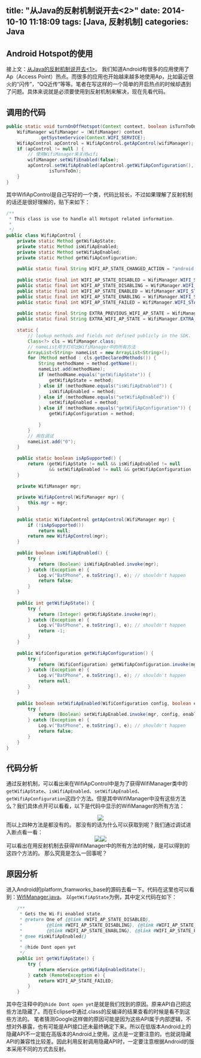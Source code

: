 title: "从Java的反射机制说开去<2>"
date: 2014-10-10 11:18:09
tags: [Java, 反射机制]
categories: Java
---
## Android Hotspot的使用
接上文：[从Java的反射机制说开去<1>](http://vensent.github.io/2014/10/10/%E4%BB%8EJava%E7%9A%84%E5%8F%8D%E5%B0%84%E6%9C%BA%E5%88%B6%E8%AF%B4%E5%BC%80%E5%8E%BB-1/)。
我们知道Android有很多的应用使用了Ap（Access Point）热点。而很多的应用也开始越来越多地使用Ap，比如最近很火的“闪传”，“QQ近传”等等。笔者在写这样的一个简单的开启热点的时候却遇到了问题。具体来说就是必须要使用到反射机制来解决，现在先看代码。

## 调用的代码
```java
public static void turnOnOffHotspot(Context context, boolean isTurnToOn) {
    WifiManager wifiManager = (WifiManager) context
    		.getSystemService(Context.WIFI_SERVICE);
    WifiApControl apControl = WifiApControl.getApControl(wifiManager);
    if (apControl != null ) {
    	// 使用WifiManager来关闭wifi
    	wifiManager.setWifiEnabled(false);
        apControl.setWifiApEnabled(apControl.getWifiApConfiguration(),
                isTurnToOn);
    }
}
```

<!-- more -->

其中WifiApControl是自己写好的一个类，代码比较长，不过如果理解了反射机制的话还是很好理解的，贴下来如下：
```java
/**
 * This class is use to handle all Hotspot related information.
 * 
 */
public class WifiApControl {
    private static Method getWifiApState;
    private static Method isWifiApEnabled;
    private static Method setWifiApEnabled;
    private static Method getWifiApConfiguration;
 
    public static final String WIFI_AP_STATE_CHANGED_ACTION = "android.net.wifi.WIFI_AP_STATE_CHANGED";
 
    public static final int WIFI_AP_STATE_DISABLED = WifiManager.WIFI_STATE_DISABLED;
    public static final int WIFI_AP_STATE_DISABLING = WifiManager.WIFI_STATE_DISABLING;
    public static final int WIFI_AP_STATE_ENABLED = WifiManager.WIFI_STATE_ENABLED;
    public static final int WIFI_AP_STATE_ENABLING = WifiManager.WIFI_STATE_ENABLING;
    public static final int WIFI_AP_STATE_FAILED = WifiManager.WIFI_STATE_UNKNOWN;
 
    public static final String EXTRA_PREVIOUS_WIFI_AP_STATE = WifiManager.EXTRA_PREVIOUS_WIFI_STATE;
    public static final String EXTRA_WIFI_AP_STATE = WifiManager.EXTRA_WIFI_STATE;
 
    static {
        // lookup methods and fields not defined publicly in the SDK.
        Class<?> cls = WifiManager.class;
        // nameList用于打印出WifiManager中的所有方法
        ArrayList<String> nameList = new ArrayList<String>();
        for (Method method : cls.getDeclaredMethods()) {
            String methodName = method.getName();
            nameList.add(methodName);
            if (methodName.equals("getWifiApState")) {
                getWifiApState = method;
            } else if (methodName.equals("isWifiApEnabled")) {
                isWifiApEnabled = method;
            } else if (methodName.equals("setWifiApEnabled")) {
                setWifiApEnabled = method;
            } else if (methodName.equals("getWifiApConfiguration")) {
                getWifiApConfiguration = method;
               
            }
        }
        // 用在调试
        nameList.add("0");
    }
 
    public static boolean isApSupported() {
        return (getWifiApState != null && isWifiApEnabled != null
                && setWifiApEnabled != null && getWifiApConfiguration != null);
    }
 
    private WifiManager mgr;
 
    private WifiApControl(WifiManager mgr) {
        this.mgr = mgr;
    }
 
    public static WifiApControl getApControl(WifiManager mgr) {
        if (!isApSupported())
            return null;
        return new WifiApControl(mgr);
    }
 
    public boolean isWifiApEnabled() {
        try {
            return (Boolean) isWifiApEnabled.invoke(mgr);
        } catch (Exception e) {
            Log.v("BatPhone", e.toString(), e); // shouldn't happen
            return false;
        }
    }
 
    public int getWifiApState() {
        try {
            return (Integer) getWifiApState.invoke(mgr);
        } catch (Exception e) {
            Log.v("BatPhone", e.toString(), e); // shouldn't happen
            return -1;
        }
    }
 
    public WifiConfiguration getWifiApConfiguration() {
        try {
            return (WifiConfiguration) getWifiApConfiguration.invoke(mgr);
        } catch (Exception e) {
            Log.v("BatPhone", e.toString(), e); // shouldn't happen
            return null;
        }
    }
 
    public boolean setWifiApEnabled(WifiConfiguration config, boolean enabled) {
        try {
            return (Boolean) setWifiApEnabled.invoke(mgr, config, enabled);
        } catch (Exception e) {
            Log.v("BatPhone", e.toString(), e); // shouldn't happen
            return false;
        }
    }
}
```

## 代码分析
通过反射机制，可以看出来在WifiApControl中是为了获得WifiManager类中的`getWifiApState`、`isWifiApEnabled`、`setWifiApEnabled`、`getWifiApConfiguration`这四个方法。但是其中WifiManager中没有这些方法么？我们具体点开可以看看，以下是代码中显示的WifiManager的所有方法：
<div style="text-align:center"><img src ="https://vensent.github.io/img/WifiManager_Methods.jpg" /></div>
而以上四种方法是都没有的。
那没有的话为什么可以获取到呢？我们通过调试进入断点看一看：
<div style="text-align:center"><img src ="https://vensent.github.io/img/WifiManager_nameList_1.jpg" /><img src ="https://vensent.github.io/img/WifiManager_nameList_2.jpg" /></div>
可以看出在用反射机制去获得WifiManager中的所有方法的时候，是可以得到的这四个方法的。
那么究竟是怎么一回事呢？

## 原因分析
进入Android的platform_framworks_base的源码去看一下。代码在这里也可以看到：[WifiManager.java](https://github.com/android/platform_frameworks_base/blob/master/wifi/java/android/net/wifi/WifiManager.java)。
以`getWifiApState`为例，其中定义代码在如下：
```java
    /**
     * Gets the Wi-Fi enabled state.
     * @return One of {@link #WIFI_AP_STATE_DISABLED},
     *         {@link #WIFI_AP_STATE_DISABLING}, {@link #WIFI_AP_STATE_ENABLED},
     *         {@link #WIFI_AP_STATE_ENABLING}, {@link #WIFI_AP_STATE_FAILED}
     * @see #isWifiApEnabled()
     *
     * @hide Dont open yet
     */
    public int getWifiApState() {
        try {
            return mService.getWifiApEnabledState();
        } catch (RemoteException e) {
            return WIFI_AP_STATE_FAILED;
        }
    }
```
其中在注释中的`@hide Dont open yet`是就是我们找到的原因。原来API自己把这些方法隐藏了。而在Eclipse中通过.class的反编译的结果查看的时候是看不到这些方法的。
笔者猜测Google这样做的原因可能是因为这些API属于内部逻辑，不想对外暴露，也有可能是API接口还未最终确定下来。所以在低版本Android上的隐藏API不一定能在高版本的Android上使用。这点是一定要注意的。也就说隐藏API的兼容性比较差。因此利用反射调用隐藏API时，一定要注意根据Android的版本采用不同的方式去反射。

